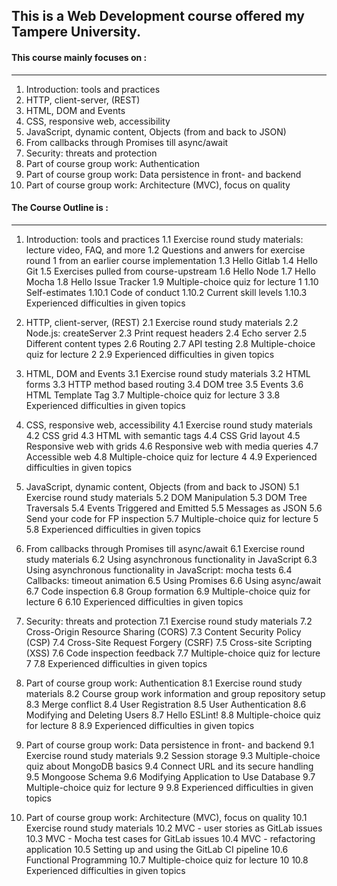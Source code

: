 ## This is a Web Development course offered my Tampere University.

#### This course mainly focuses on :
---------------------------------

1. Introduction: tools and practices
2. HTTP, client-server, (REST)
3. HTML, DOM and Events
4. CSS, responsive web, accessibility
5. JavaScript, dynamic content, Objects (from and back to JSON)
6. From callbacks through Promises till async/await
7. Security: threats and protection
8. Part of course group work: Authentication
9. Part of course group work: Data persistence in front- and backend
10. Part of course group work: Architecture (MVC), focus on quality

#### The Course Outline is :
-----------------------------

1. Introduction: tools and practices
    1.1 Exercise round study materials: lecture video, FAQ, and more
    1.2 Questions and anwers for exercise round 1 from an earlier course implementation
    1.3 Hello Gitlab 
    1.4 Hello Git 
    1.5 Exercises pulled from course-upstream
    1.6 Hello Node 
    1.7 Hello Mocha 
    1.8 Hello Issue Tracker 
    1.9 Multiple-choice quiz for lecture 1 
    1.10 Self-estimates
    1.10.1 Code of conduct 
    1.10.2 Current skill levels 
    1.10.3 Experienced difficulties in given topics 

2. HTTP, client-server, (REST)
    2.1 Exercise round study materials
    2.2 Node.js: createServer 
    2.3 Print request headers 
    2.4 Echo server 
    2.5 Different content types 
    2.6 Routing 
    2.7 API testing 
    2.8 Multiple-choice quiz for lecture 2 
    2.9 Experienced difficulties in given topics

3. HTML, DOM and Events
    3.1 Exercise round study materials
    3.2 HTML forms 
    3.3 HTTP method based routing 
    3.4 DOM tree 
    3.5 Events 
    3.6 HTML Template Tag 
    3.7 Multiple-choice quiz for lecture 3 
    3.8 Experienced difficulties in given topics 

4. CSS, responsive web, accessibility
    4.1 Exercise round study materials
    4.2 CSS grid 
    4.3 HTML with semantic tags 
    4.4 CSS Grid layout 
    4.5 Responsive web with grids 
    4.6 Responsive web with media queries 
    4.7 Accessible web 
    4.8 Multiple-choice quiz for lecture 4 
    4.9 Experienced difficulties in given topics 

5. JavaScript, dynamic content, Objects (from and back to JSON)
    5.1 Exercise round study materials
    5.2 DOM Manipulation 
    5.3 DOM Tree Traversals 
    5.4 Events Triggered and Emitted 
    5.5 Messages as JSON 
    5.6 Send your code for FP inspection 
    5.7 Multiple-choice quiz for lecture 5 
    5.8 Experienced difficulties in given topics 

6. From callbacks through Promises till async/await
    6.1 Exercise round study materials
    6.2 Using asynchronous functionality in JavaScript 
    6.3 Using asynchronous functionality in JavaScript: mocha tests 
    6.4 Callbacks: timeout animation 
    6.5 Using Promises 
    6.6 Using async/await 
    6.7 Code inspection 
    6.8 Group formation 
    6.9 Multiple-choice quiz for lecture 6 
    6.10 Experienced difficulties in given topics 

7. Security: threats and protection
    7.1 Exercise round study materials
    7.2 Cross-Origin Resource Sharing (CORS)
    7.3 Content Security Policy (CSP)
    7.4 Cross-Site Request Forgery (CSRF)
    7.5 Cross-site Scripting (XSS)
    7.6 Code inspection feedback
    7.7 Multiple-choice quiz for lecture 7
    7.8 Experienced difficulties in given topics

8. Part of course group work: Authentication
    8.1 Exercise round study materials
    8.2 Course group work information and group repository setup
    8.3 Merge conflict
    8.4 User Registration
    8.5 User Authentication
    8.6 Modifying and Deleting Users
    8.7 Hello ESLint!
    8.8 Multiple-choice quiz for lecture 8
    8.9 Experienced difficulties in given topics

9. Part of course group work: Data persistence in front- and backend
    9.1 Exercise round study materials
    9.2 Session storage
    9.3 Multiple-choice quiz about MongoDB basics
    9.4 Connect URL and its secure handling
    9.5 Mongoose Schema
    9.6 Modifying Application to Use Database
    9.7 Multiple-choice quiz for lecture 9
    9.8 Experienced difficulties in given topics

10. Part of course group work: Architecture (MVC), focus on quality
    10.1 Exercise round study materials
    10.2 MVC - user stories as GitLab issues
    10.3 MVC - Mocha test cases for GitLab issues
    10.4 MVC - refactoring application
    10.5 Setting up and using the GitLab CI pipeline
    10.6 Functional Programming
    10.7 Multiple-choice quiz for lecture 10
    10.8 Experienced difficulties in given topics

